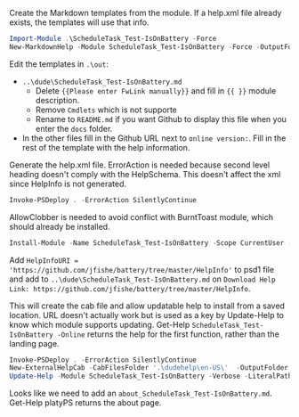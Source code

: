 Create the Markdown templates from the module. If a help.xml file already exists, the templates will use that info.

```Powershell
Import-Module .\ScheduleTask_Test-IsOnBattery -Force
New-MarkdownHelp -Module ScheduleTask_Test-IsOnBattery -Force -OutputFolder ".\out" -Locale "en-US" -HelpVersion 0.2.0.0
```
Edit the templates in `.\out`:

* `..\dude\ScheduleTask_Test-IsOnBattery.md`
    * Delete `{{Please enter FwLink manually}}` and fill in `{{ }}` module description.
    * Remove `Cmdlets` which is not supporte
    * Rename to `README.md` if you want Github to display this file when you enter the `docs` folder.
* In the other files fill in the Github URL next to `online version:`. Fill in the rest of the template with the help information.

Generate the help.xml file. ErrorAction is needed because second level heading doesn't comply with the HelpSchema. This doesn't affect the xml since HelpInfo is not generated.

```Powershell
Invoke-PSDeploy . -ErrorAction SilentlyContinue
```

AllowClobber is needed to avoid conflict with BurntToast module, which should already be installed.

```Powershell
Install-Module -Name ScheduleTask_Test-IsOnBattery -Scope CurrentUser -AllowClobber
```

Add `HelpInfoURI = 'https://github.com/jfishe/battery/tree/master/HelpInfo'` to
psd1 file and add to `..\dude\ScheduleTask_Test-IsOnBattery.md`
on `Download Help Link: https://github.com/jfishe/battery/tree/master/HelpInfo`.

This will create the cab file and allow updatable help to install from a saved
location. URL doesn't actually work but is used as a key by Update-Help to know
which module supports updating. Get-Help `ScheduleTask_Test-IsOnBattery
-Online` returns the help for the first function, rather than the landing page.

```Powershell
Invoke-PSDeploy . -ErrorAction SilentlyContinue
New-ExternalHelpCab -CabFilesFolder '.\dudehelp\en-US\'  -OutputFolder '.\HelpInfo' -LandingPagePath ".\dude\ScheduleTask_Test-IsOnBattery.md" -Verbose
Update-Help -Module ScheduleTask_Test-IsOnBattery -Verbose -LiteralPath ".\HelpInfo" -Force -UICulture $Host.CurrentCulture
```
Looks like we need to add an `about_ScheduleTask_Test-IsOnBattery.md`. Get-Help platyPS returns the about page.
